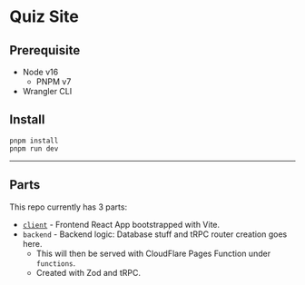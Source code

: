 # Quiz Site

## Prerequisite

- Node v16
  - PNPM v7
- Wrangler CLI

## Install

```shell
pnpm install
pnpm run dev
```

---

## Parts

This repo currently has 3 parts:

- [`client`](./client/README.md) - Frontend React App bootstrapped with Vite.
- `backend` - Backend logic: Database stuff and tRPC router creation goes here.
  - This will then be served with CloudFlare Pages Function under `functions`.
  - Created with Zod and tRPC.
